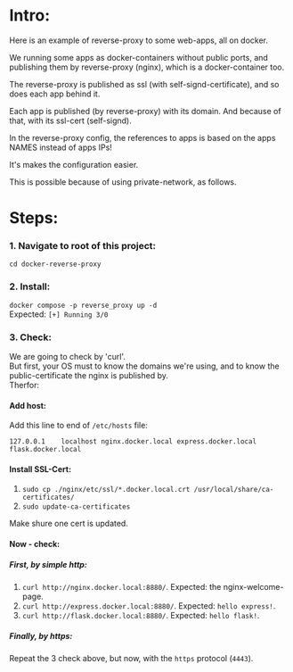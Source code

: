 # Intro:
Here is an example of reverse-proxy to some web-apps, all on docker.

We running some apps as docker-containers without public ports, and publishing them by reverse-proxy (nginx), which is a docker-container too.

The reverse-proxy is published as ssl (with self-signd-certificate), and so does each app behind it.

Each app is published (by reverse-proxy) with its domain. And because of that, with its ssl-cert (self-signd).

In the reverse-proxy config, the references to apps is based on the apps NAMES instead of apps IPs!

It's makes the configuration easier.

This is possible because of using private-network, as follows.


# Steps:
### 1. Navigate to root of this project:
```cd docker-reverse-proxy```

### 2. Install:
```docker compose -p reverse_proxy up -d``` <br />
Expected: ```[+] Running 3/0```

### 3. Check:
We are going to check by 'curl'. <br />
But first, your OS must to know the domains we're using, and to know the public-certificate the nginx is published by. <br />
Therfor:

#### Add host:
Add this line to end of ```/etc/hosts``` file:

```127.0.0.1	localhost nginx.docker.local express.docker.local flask.docker.local```

#### Install SSL-Cert:
1. ```sudo cp ./nginx/etc/ssl/*.docker.local.crt /usr/local/share/ca-certificates/```
2. ```sudo update-ca-certificates```

Make shure one cert is updated.

#### Now - check:
##### First, by simple http:
1. ```curl http://nginx.docker.local:8880/```. Expected: the nginx-welcome-page.
2. ```curl http://express.docker.local:8880/```. Expected: ```hello express!```.
3. ```curl http://flask.docker.local:8880/```. Expected: ```hello flask!```.

##### Finally, by https:
Repeat the 3 check above, but now, with the ```https``` protocol (```4443```).
